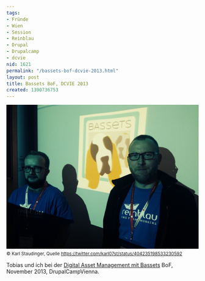 ```yaml
---
tags:
- Fründe
- Wien
- Session
- Reinblau
- Drupal
- Drupalcamp
- dcvie
nid: 1621
permalink: "/bassets-bof-dcvie-2013.html"
layout: post
title: Bassets BoF, DCVIE 2013
created: 1390736753
---
```

<img src="/assets/imgs/2013-dcvi-bassets-bof.JPG" alt="Bassets BoF, DCVIE 2013"  />
<small>&copy; Karl Staudinger, Quelle <a href="https://twitter.com/karl07st/status/404235198533230592">https://twitter.com/karl07st/status/404235198533230592</a></small>
<p>Tobias und ich bei der <a href="http://drupal.org/project/bassets">Digital Asset Management mit Bassets</a> BoF, November 2013, DrupalCampVienna.
</p><!--break-->
